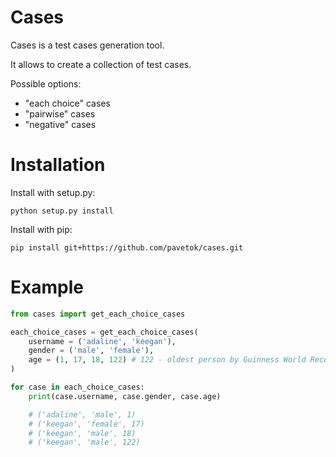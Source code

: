 Cases
=====
Cases is a test cases generation tool.

It allows to create a collection of test cases.

Possible options:
* "each choice" cases
* "pairwise" cases
* "negative" cases

Installation
============
Install with setup.py:

    python setup.py install

Install with pip:

    pip install git+https://github.com/pavetok/cases.git

Example
=======
```python
from cases import get_each_choice_cases

each_choice_cases = get_each_choice_cases(
    username = ('adaline', 'keegan'),
    gender = ('male', 'female'),
    age = (1, 17, 18, 122) # 122 - oldest person by Guinness World Records
)

for case in each_choice_cases:
    print(case.username, case.gender, case.age)

    # ('adaline', 'male', 1)
    # ('keegan', 'female', 17)
    # ('keegan', 'male', 18)
    # ('keegan', 'male', 122)
```
